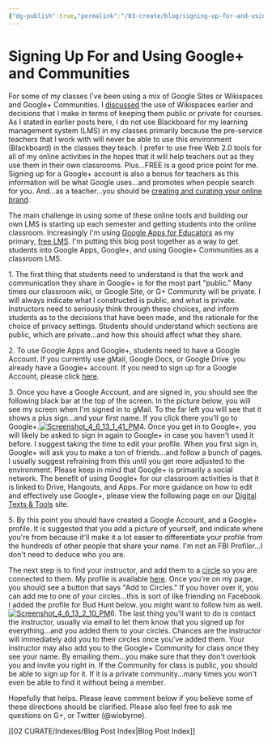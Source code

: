 ```yaml
---
{"dg-publish":true,"permalink":"/03-create/blog/signing-up-for-and-using-google-and-communities/","title":"Signing Up For and Using Google+ and Communities","tags":["gafe","google","teaching"]}
---
```


# Signing Up For and Using Google+ and Communities

For some of my classes I've been using a mix of Google Sites or Wikispaces and Google+ Communities. I [discussed](http://wiobyrne.com/a-tale-of-two-wikis-open-closed-learning-management-systems/ "A Tale of Two Wikis: Open & Closed Learning Management Systems") the use of Wikispaces earlier and decisions that I make in terms of keeping them public or private for courses. As I stated in earlier posts here, I do not use Blackboard for my learning management system (LMS) in my classes primarily because the pre-service teachers that I work with will never be able to use this environment (Blackboard) in the classes they teach. I prefer to use free Web 2.0 tools for all of my online activities in the hopes that it will help teachers out as they use them in their own classrooms. Plus...FREE is a good price point for me. Signing up for a Google+ account is also a bonus for teachers as this information will be what Google uses...and promotes when people search for you. And...as a teacher...you should be [creating and curating your online brand](http://wiobyrne.com/creating-and-curating-your-online-brand/ "Creating and Curating Your Online Brand").

The main challenge in using some of these online tools and building our own LMS is starting up each semester and getting students into the online classroom. Increasingly I'm using [Google Apps for Educators](https://plus.google.com/communities/101802680117484972712?utm_source=chrome_ntp_icon&utm_medium=chrome_app&utm_campaign=chrome) as my primary, [free LMS](https://plus.google.com/communities/110147344160609001644?utm_source=chrome_ntp_icon&utm_medium=chrome_app&utm_campaign=chrome). I'm putting this blog post together as a way to get students into Google Apps, Google+, and using Google+ Communities as a classroom LMS.

1\. The first thing that students need to understand is that the work and communication they share in Google+ is for the most part "public." Many times our classroom wiki, or Google Site, or G+ Community will be private. I will always indicate what I constructed is public, and what is private. Instructors need to seriously think through these choices, and inform students as to the decisions that have been made, and the rationale for the choice of privacy settings. Students should understand which sections are public, which are private...and how this should affect what they share.

2\. To use Google Apps and Google+, students need to have a Google Account. If you currently use gMail, Google Docs, or Google Drive  you already have a Google+ account. If you need to sign up for a Google Account, please click [here](https://accounts.google.com/SignUp?continue=https%3A%2F%2Faccounts.google.com%2FManageAccount).

3\. Once you have a Google Account, and are signed in, you should see the following black bar at the top of the screen. In the picture below, you will see my screen when I'm signed in to gMail. To the far left you will see that it shows a plus sign...and your first name. If you click there you'll go to Google+.[![Screenshot_4_6_13_1_41_PM](images/Screenshot_4_6_13_1_41_PM-1024x227.jpg)](http://wiobyrne.com/wp-content/uploads/2013/04/Screenshot_4_6_13_1_41_PM.jpg)4\. Once you get in to Google+, you will likely be asked to sign in again to Google+ in case you haven't used it before. I suggest taking the time to edit your profile. When you first sign in, Google+ will ask you to make a ton of friends...and follow a bunch of pages. I usually suggest refraining from this until you get more adjusted to the environment. Please keep in mind that Google+ is primarily a social network. The benefit of using Google+ for our classroom activities is that it is linked to Drive, Hangouts, and Apps. For more guidance on how to edit and effectively use Google+, please view the following page on our [Digital Texts & Tools](https://sites.google.com/site/textsandtools/techtutorials/google-apps-for-educators/google) site.

5\. By this point you should have created a Google Account, and a Google+ profile. It is suggested that you add a picture of yourself, and indicate where you're from because it'll make it a lot easier to differentiate your profile from the hundreds of other people that share your name. I'm not an FBI Profiler...I don't need to deduce who you are.

The next step is to find your instructor, and add them to a [circle](https://www.youtube.com/watch?v=sd5oasTjNuA) so you are connected to them. My profile is available [here](https://plus.google.com/111576401886299659895/posts). Once you're on my page, you should see a button that says "Add to Circles." If you hover over it, you can add me to one of your circles...this is sort of like friending on Facebook. I added the profile for Bud Hunt below..you might want to follow him as well.[![Screenshot_4_6_13_2_10_PM](images/Screenshot_4_6_13_2_10_PM.jpg)](http://wiobyrne.com/wp-content/uploads/2013/04/Screenshot_4_6_13_2_10_PM.jpg)6\. The last thing you'll want to do is contact the instructor, usually via email to let them know that you signed up for everything...and you added them to your circles. Chances are the instructor will immediately add you to their circles once you've added them. Your instructor may also add you to the Google+ Community for class once they see your name. By emailing them...you make sure that they don't overlook you and invite you right in. If the Community for class is public, you should be able to sign up for it. If it is a private community...many times you won't even be able to find it without being a member.

Hopefully that helps. Please leave comment below if you believe some of these directions should be clarified. Please also feel free to ask me questions on G+, or Twitter (@wiobyrne).

[[02 CURATE/Indexes/Blog Post Index\|Blog Post Index]]